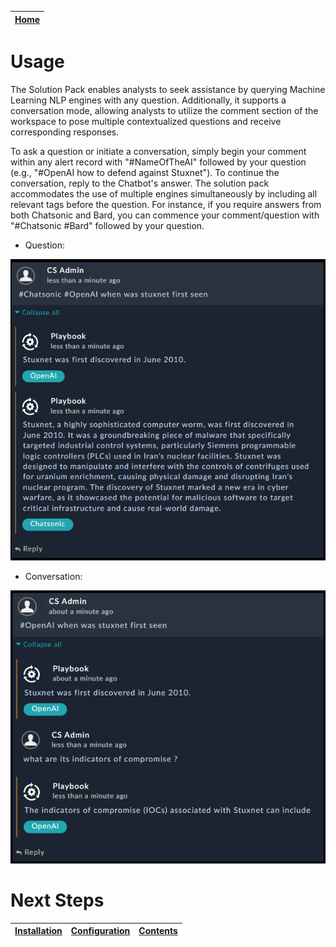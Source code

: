 [Home](../README.md) |
 | -------------------------------------------- |

# Usage

The Solution Pack enables analysts to seek assistance by querying Machine Learning NLP engines with any question. Additionally, it supports a conversation mode, allowing analysts to utilize the comment section of the workspace to pose multiple contextualized questions and receive corresponding responses.

To ask a question or initiate a conversation, simply begin your comment within any alert record with "#NameOfTheAI" followed by your question (e.g., "#OpenAI how to defend against Stuxnet"). To continue the conversation, reply to the Chatbot's answer. The solution pack accommodates the use of multiple engines simultaneously by including all relevant tags before the question. For instance, if you require answers from both Chatsonic and Bard, you can commence your comment/question with "#Chatsonic #Bard" followed by your question.

- Question:

![](./res/question.png)

- Conversation:

![](./res/conversation.png)

# Next Steps
| [Installation](./setup.md#installation) | [Configuration](./setup.md#configuration) | [Contents](./contents.md) |
| ----------------------------------------- | ------------------------------------------- | --------------------------- |